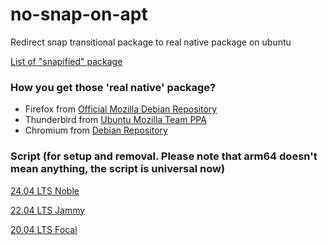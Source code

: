 # no-snap-on-apt
Redirect snap transitional package to real native package on ubuntu

[List of "snapified" package](https://github.com/arfshl/no-snap-on-apt/blob/main/LIST.md)

### How you get those 'real native' package?
- Firefox from [Official Mozilla Debian Repository](https://support.mozilla.org/en-US/kb/install-firefox-linux)
- Thunderbird from [Ubuntu Mozilla Team PPA](https://launchpad.net/~mozillateam/+archive/ubuntu/ppa)
- Chromium from [Debian Repository](https://packages.debian.org/chromium)
### Script (for setup and removal. Please note that arm64 doesn't mean anything, the script is universal now)
[24.04 LTS Noble](https://github.com/arfshl/no-snap-on-apt/tree/main/Noble)

[22.04 LTS Jammy](https://github.com/arfshl/no-snap-on-apt/tree/main/Jammy)

[20.04 LTS Focal](https://github.com/arfshl/no-snap-on-apt/tree/main/Focal)
